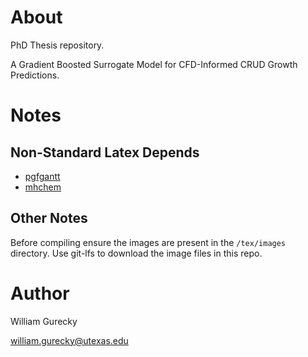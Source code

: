 About
======

PhD Thesis repository.

A Gradient Boosted Surrogate Model for CFD-Informed CRUD Growth Predictions.

Notes
======

Non-Standard Latex Depends
--------------------------

- [pgfgantt](https://www.ctan.org/pkg/pgfgantt?lang=en)
- [mhchem](https://www.ctan.org/pkg/mhchem?lang=en)

Other Notes
-------------

Before compiling ensure the images are present in the `/tex/images` directory.
Use git-lfs to download the image files in this repo.



Author
======

William Gurecky

william.gurecky@utexas.edu
